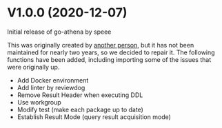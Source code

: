# V1.0.0 (2020-12-07)

Initial release of go-athena by speee

This was originally created by [another person](https://github.com/segmentio/go-athena), but it has not been maintained for nearly two years, so we decided to repair it. The following functions have been added, including importing some of the issues that were originally up.

- Add Docker environment
- Add linter by reviewdog
- Remove Result Header when executing DDL
- Use workgroup
- Modify test (make each package up to date)
- Establish Result Mode (query result acquisition mode)

